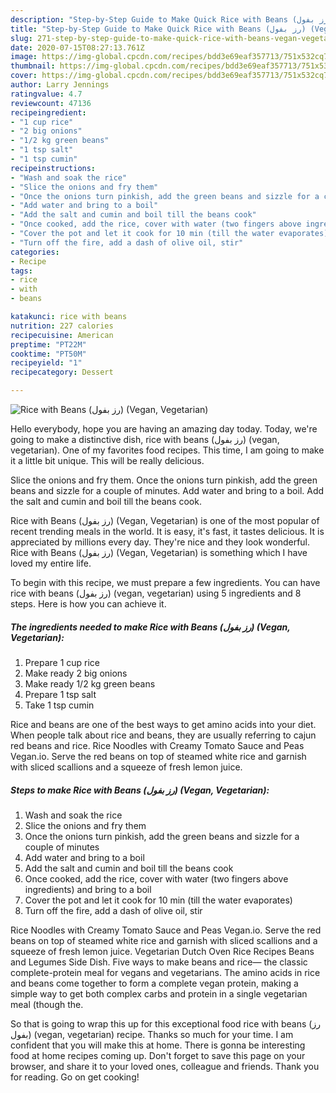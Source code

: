 ```yaml
---
description: "Step-by-Step Guide to Make Quick Rice with Beans (رز بفول) (Vegan, Vegetarian)"
title: "Step-by-Step Guide to Make Quick Rice with Beans (رز بفول) (Vegan, Vegetarian)"
slug: 271-step-by-step-guide-to-make-quick-rice-with-beans-vegan-vegetarian
date: 2020-07-15T08:27:13.761Z
image: https://img-global.cpcdn.com/recipes/bdd3e69eaf357713/751x532cq70/rice-with-beans-رز-بفول-vegan-vegetarian-recipe-main-photo.jpg
thumbnail: https://img-global.cpcdn.com/recipes/bdd3e69eaf357713/751x532cq70/rice-with-beans-رز-بفول-vegan-vegetarian-recipe-main-photo.jpg
cover: https://img-global.cpcdn.com/recipes/bdd3e69eaf357713/751x532cq70/rice-with-beans-رز-بفول-vegan-vegetarian-recipe-main-photo.jpg
author: Larry Jennings
ratingvalue: 4.7
reviewcount: 47136
recipeingredient:
- "1 cup rice"
- "2 big onions"
- "1/2 kg green beans"
- "1 tsp salt"
- "1 tsp cumin"
recipeinstructions:
- "Wash and soak the rice"
- "Slice the onions and fry them"
- "Once the onions turn pinkish, add the green beans and sizzle for a couple of minutes"
- "Add water and bring to a boil"
- "Add the salt and cumin and boil till the beans cook"
- "Once cooked, add the rice, cover with water (two fingers above ingredients) and bring to a boil"
- "Cover the pot and let it cook for 10 min (till the water evaporates)"
- "Turn off the fire, add a dash of olive oil, stir"
categories:
- Recipe
tags:
- rice
- with
- beans

katakunci: rice with beans 
nutrition: 227 calories
recipecuisine: American
preptime: "PT22M"
cooktime: "PT50M"
recipeyield: "1"
recipecategory: Dessert

---
```



![Rice with Beans (رز بفول) (Vegan, Vegetarian)](https://img-global.cpcdn.com/recipes/bdd3e69eaf357713/751x532cq70/rice-with-beans-رز-بفول-vegan-vegetarian-recipe-main-photo.jpg)

Hello everybody, hope you are having an amazing day today. Today, we're going to make a distinctive dish, rice with beans (رز بفول) (vegan, vegetarian). One of my favorites food recipes. This time, I am going to make it a little bit unique. This will be really delicious.

Slice the onions and fry them. Once the onions turn pinkish, add the green beans and sizzle for a couple of minutes. Add water and bring to a boil. Add the salt and cumin and boil till the beans cook.

Rice with Beans (رز بفول) (Vegan, Vegetarian) is one of the most popular of recent trending meals in the world. It is easy, it's fast, it tastes delicious. It is appreciated by millions every day. They're nice and they look wonderful. Rice with Beans (رز بفول) (Vegan, Vegetarian) is something which I have loved my entire life.


To begin with this recipe, we must prepare a few ingredients. You can have rice with beans (رز بفول) (vegan, vegetarian) using 5 ingredients and 8 steps. Here is how you can achieve it.

<!--inarticleads1-->

##### The ingredients needed to make Rice with Beans (رز بفول) (Vegan, Vegetarian):

1. Prepare 1 cup rice
1. Make ready 2 big onions
1. Make ready 1/2 kg green beans
1. Prepare 1 tsp salt
1. Take 1 tsp cumin


Rice and beans are one of the best ways to get amino acids into your diet. When people talk about rice and beans, they are usually referring to cajun red beans and rice. Rice Noodles with Creamy Tomato Sauce and Peas Vegan.io. Serve the red beans on top of steamed white rice and garnish with sliced scallions and a squeeze of fresh lemon juice. 

<!--inarticleads2-->

##### Steps to make Rice with Beans (رز بفول) (Vegan, Vegetarian):

1. Wash and soak the rice
1. Slice the onions and fry them
1. Once the onions turn pinkish, add the green beans and sizzle for a couple of minutes
1. Add water and bring to a boil
1. Add the salt and cumin and boil till the beans cook
1. Once cooked, add the rice, cover with water (two fingers above ingredients) and bring to a boil
1. Cover the pot and let it cook for 10 min (till the water evaporates)
1. Turn off the fire, add a dash of olive oil, stir


Rice Noodles with Creamy Tomato Sauce and Peas Vegan.io. Serve the red beans on top of steamed white rice and garnish with sliced scallions and a squeeze of fresh lemon juice. Vegetarian Dutch Oven Rice Recipes Beans and Legumes Side Dish. Five ways to make beans and rice— the classic complete-protein meal for vegans and vegetarians. The amino acids in rice and beans come together to form a complete vegan protein, making a simple way to get both complex carbs and protein in a single vegetarian meal (though the. 

So that is going to wrap this up for this exceptional food rice with beans (رز بفول) (vegan, vegetarian) recipe. Thanks so much for your time. I am confident that you will make this at home. There is gonna be interesting food at home recipes coming up. Don't forget to save this page on your browser, and share it to your loved ones, colleague and friends. Thank you for reading. Go on get cooking!
